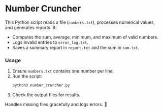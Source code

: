 # Number Cruncher

This Python script reads a file (`numbers.txt`), processes numerical values, and generates reports. It:  

- Computes the sum, average, minimum, and maximum of valid numbers.  
- Logs invalid entries to `error_log.txt`.  
- Saves a summary report in `report.txt` and the sum in `sum.txt`.  

### Usage
1. Ensure `numbers.txt` contains one number per line.  
2. Run the script:  
   ```bash
   python3 number_cruncher.py
   ```
3. Check the output files for results.  

Handles missing files gracefully and logs errors. 🚀  

